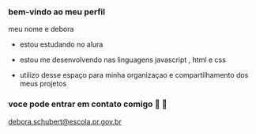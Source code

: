 ### bem-vindo ao meu perfil

meu nome e debora

- estou estudando no alura
  
- estou me desenvolvendo nas linguagens javascript , html e css
  
- utilizo desse espaço para minha organizaçao e compartilhamento dos meus projetos


### voce pode entrar em contato comigo 📧 📎
debora.schubert@escola.pr.gov.br

